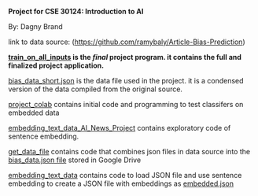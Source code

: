 **Project for CSE 30124: Introduction to AI**

By: Dagny Brand


link to data source: (https://github.com/ramybaly/Article-Bias-Prediction)

**[train_on_all_inputs](train_on_all_inputs.ipynb) is the *final* project program. it contains the full and finalized project application.**

[bias_data_short.json](bias_data_short.json) is the data file used in the project. it is a condensed version of the data compiled from the original source.

[project_colab](project_colab.ipynb) contains initial code and programming to test classifers on embedded data

[embedding_text_data_AI_News_Project](embedding_text_data_AI_News_Project.ipynb) contains exploratory code of sentence embedding.

[get_data_file](get_data_file) contains code that combines json files in data source into the [bias_data.json file](https://drive.google.com/file/d/1D9GWu6IR_EBCD8lmwgILnS8xjdeO5wp-/view?usp=share_link) stored in Google Drive


[embedding_text_data](embedding_text_data_AI_News_Project.ipynb) contains code to load JSON file and use sentence embedding to create a JSON file with embeddings as [embedded.json](https://drive.google.com/file/d/1EGcDk0OZj7xFHYq6AsPIfPeXgGl3mxdr/view?usp=share_link)
